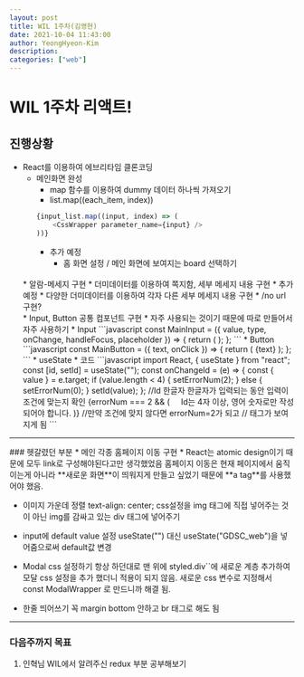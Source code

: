 ```yaml
---
layout: post
title: WIL 1주차(김영현)
date: 2021-10-04 11:43:00
author: YeongHyeon-Kim
description:
categories: ["web"]
---
```

# WIL 1주차 리액트!

## 진행상황
* React를 이용하여 에브리타임 클론코딩
    *  메인화면 완성
        * map 함수를 이용하여 dummy 데이터 하나씩 가져오기
        * list.map((each_item, index))
        ```javascript
        {input_list.map((input, index) => (
            <CssWrapper parameter_name={input} />
        ))}
        ```
        * 추가 예정
            *  홈 화면 설정 / 메인 화면에 보여지는 board 선택하기
    <br/>
    * 알람-메세지 구현
        * 더미데이터를 이용하여 쪽지함, 세부 메세지 내용 구현
        * 추가 예정
            * 다양한 더미데이터를 이용하여 각자 다른 세부 메세지 내용 구현
            * /no url 구현?
    <br/>
    * Input, Button 공통 컴포넌트 구현
        * 자주 사용되는 것이기 때문에 따로 만들어서 자주 사용하기
        * Input
            ```javascript
            const MainInput = ({ value, type, onChange, handleFocus, placeholder }) => {
              return (
                <CustomInput
                    value={value} // useState에 사용될 value 지정
                    type={type} //타입 지정 text, password
                    onChange={onChange} //값이 변화 되었을때 useState에 사용될 함수 지정
                    onBlur={handleFocus}
                    onFocus={handleFocus}
                    placeholder={placeholder} // input 칸에 회색글씨로 보여줄 미리보기
                    spellCheck={false}
                    />
                );
            };
            ``` 
        * Button
            ```javascript
            const MainButton = ({ text, onClick }) => {
                return (
                    <CustomButton onClick={onClick} className="arrange-center-center">
                        {text}
                    </CustomButton>
                );
            };
            ```
    * useState
        * 코드
        ```javascript
            import React, { useState } from "react";
            const [id, setId] = useState("");
            const onChangeId = (e) => {
                const { value } = e.target;
                if (value.length < 4) {
                    setErrorNum(2);
                } else {
                    setErrorNum(0);
                }
                setId(value);
            };
            //Id 한글자 한글자가 입력되는 동안 입력이 조건에 맞는지 확인
            <MainInput value={id} type="text" onChange={onChangeId}
            placeholder="아이디를 입력해주세요." />
                {errorNum === 2 && (
                    <span style={{ color: "red" }}>&nbsp;&nbsp;&nbsp;&nbsp;Id는 4자 이상,
                    영어 숫자로만 작성되어야 합니다.</span>
                )}
            //만약 조건에 맞지 않다면 errorNum=2가 되고
            //<span> 태그가 보여지게 됨
        ```
    
<hr>
### 헷갈렸던 부분
* 메인 각종 홈페이지 이동 구현
    * React는 atomic design이기 때문에 모두 link로 구성해야된다고만 생각했었음    
    홈페이지 이동은 현재 페이지에서 움직이는게 아니라 **새로운 화면**이
    띄워지게 만들고 싶었기 때문에 **a tag**를 사용했어야 했음.

* 이미지 가운데 정렬
text-align: center;
css설정을 img 태그에 직접 넣어주는 것이 아닌 img를 감싸고 있는 div 태그에 넣어주기

* input에 default value 설정
useState("") 대신 useState("GDSC_web")을 넣어줌으로써 default값 변경

* Modal css 설정하기
항상 하던대로 맨 위에 styled.div``에 새로운 계층 추가하여 모달 css 설정을 추가 했더니 적용이 되지 않음. 새로운 css 변수로 지정해서 const ModalWrapper 로 만드니까 해결 됨.

* 한줄 띄어쓰기
꼭 margin bottom 안하고 br 태그로 해도 됨

---
### 다음주까지 목표
1. 인혁님 WIL에서 알려주신 redux 부분 공부해보기
